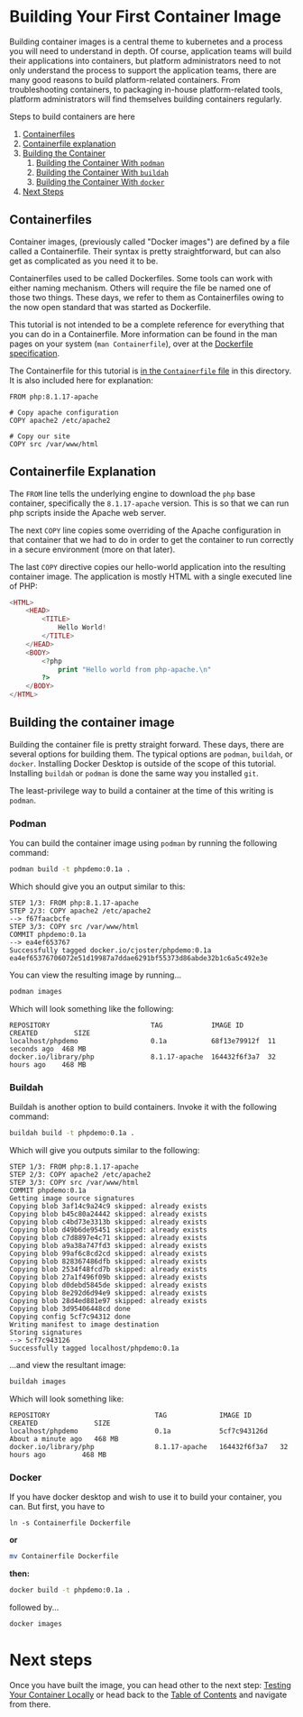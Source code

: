 # Building Your First Container Image

Building container images is a central theme to kubernetes and
a process you will need to understand in depth. Of course, application teams
will build their applications into containers, but platform
administrators need to not only understand the process to support
the application teams, there are many good reasons to build platform-related
containers. From troubleshooting containers, to packaging in-house platform-related
tools, platform administrators will find themselves building containers regularly.

Steps to build containers are here

1. [Containerfiles](#containerfiles)
2. [Containerfile explanation](#containerfile-explanation)
3. [Building the Container](#building-the-container-image)
    1. [Building the Container With `podman`](#podman)
    2. [Building the Container With `buildah`](#buildah)
    3. [Building the Container With `docker`](#docker)
4. [Next Steps](#next-steps)

## Containerfiles

Container images, (previously called "Docker images") are defined by a file
called a Containerfile. Their syntax is pretty straightforward, but can also get
as complicated as you need it to be.

Containerfiles used to be called Dockerfiles. Some tools can work with either naming
mechanism. Others will require the file be named one of those two things. These days,
we refer to them as Containerfiles owing to the now open standard that was started
as Dockerfile.

This tutorial is not intended to be a complete reference for everything that you can do in a
Containerfile. More information can be found in the man pages on your system (`man Containerfile`),
over at the [Dockerfile specification](https://docs.docker.com/engine/reference/builder/).

The Containerfile for this tutorial is [in the `Containerfile` file](Containerfile) in this
directory. It is also included here for explanation:

```Containerfile
FROM php:8.1.17-apache

# Copy apache configuration
COPY apache2 /etc/apache2

# Copy our site
COPY src /var/www/html
```

## Containerfile Explanation

The `FROM` line tells the underlying engine to download the `php`
base container, specifically the `8.1.17-apache` version. This is
so that we can run php scripts inside the Apache web server.

The next `COPY` line copies some overriding of the Apache configuration
in that container that we had to do in order to get the container to
run correctly in a secure environment (more on that later).

The last `COPY` directive copies our hello-world application into
the resulting container image. The application is mostly HTML with
a single executed line of PHP:

```php
<HTML>
	<HEAD>
		<TITLE>
			Hello World!
		</TITLE>
	</HEAD>
	<BODY>
		<?php
			print "Hello world from php-apache.\n"
		?>
	</BODY>
</HTML>
```

## Building the container image

Building the container file is pretty straight forward. These
days, there are several options for building them. 
The typical options are
`podman`, `buildah`, or `docker`. Installing Docker Desktop is outside
of the scope of this tutorial. Installing `buildah` or `podman` is done the
same way you installed `git`.

The least-privilege way to build a container at the time of this writing
is `podman`.

### Podman

You can build the container image using `podman` by running the following
command:

```bash
podman build -t phpdemo:0.1a .
```

Which should give you an output similar to this:

```
STEP 1/3: FROM php:8.1.17-apache
STEP 2/3: COPY apache2 /etc/apache2
--> f67faacbcfe
STEP 3/3: COPY src /var/www/html
COMMIT phpdemo:0.1a
--> ea4ef653767
Successfully tagged docker.io/cjoster/phpdemo:0.1a
ea4ef65376706072e51d19987a7ddae6291bf55373d86abde32b1c6a5c492e3e
```

You can view the resulting image by running...

```bash
podman images
```

Which will look something like the following:

```
REPOSITORY                         TAG            IMAGE ID      CREATED         SIZE
localhost/phpdemo                  0.1a           68f13e79912f  11 seconds ago  468 MB
docker.io/library/php              8.1.17-apache  164432f6f3a7  32 hours ago    468 MB
```

### Buildah

Buildah is another option to build containers. Invoke it with the following command:

```bash
buildah build -t phpdemo:0.1a .
```

Which will give you outputs similar to the following:


```
STEP 1/3: FROM php:8.1.17-apache
STEP 2/3: COPY apache2 /etc/apache2
STEP 3/3: COPY src /var/www/html
COMMIT phpdemo:0.1a
Getting image source signatures
Copying blob 3af14c9a24c9 skipped: already exists  
Copying blob b45c80a24442 skipped: already exists  
Copying blob c4bd73e3313b skipped: already exists  
Copying blob d49b6de95451 skipped: already exists  
Copying blob c7d8897e4c71 skipped: already exists  
Copying blob a9a38a747fd3 skipped: already exists  
Copying blob 99af6c8cd2cd skipped: already exists  
Copying blob 828367486dfb skipped: already exists  
Copying blob 2534f48fcd7b skipped: already exists  
Copying blob 27a1f496f09b skipped: already exists  
Copying blob d0debd5845de skipped: already exists  
Copying blob 8e292d6d94e9 skipped: already exists  
Copying blob 28d4ed881e97 skipped: already exists  
Copying blob 3d95406448cd done  
Copying config 5cf7c94312 done  
Writing manifest to image destination
Storing signatures
--> 5cf7c943126
Successfully tagged localhost/phpdemo:0.1a
```

...and view the resultant image:

```bash
buildah images
```

Which will look something like:

```
REPOSITORY                          TAG             IMAGE ID       CREATED              SIZE
localhost/phpdemo                   0.1a            5cf7c943126d   About a minute ago   468 MB
docker.io/library/php               8.1.17-apache   164432f6f3a7   32 hours ago         468 MB
```

### Docker

If you have docker desktop and wish to use it to build your container,
you can. But first, you have to 

```
ln -s Containerfile Dockerfile
```

**or**

```bash
mv Containerfile Dockerfile
```

**then:**

```bash
docker build -t phpdemo:0.1a .
```

followed by...

```bash
docker images
```

# Next steps

Once you have built the image, you can head other to the next step: [Testing Your Container Locally](../03-Testing-Your-Container-Locally)
or head back to the [Table of Contents](../../../) and navigate from there.

